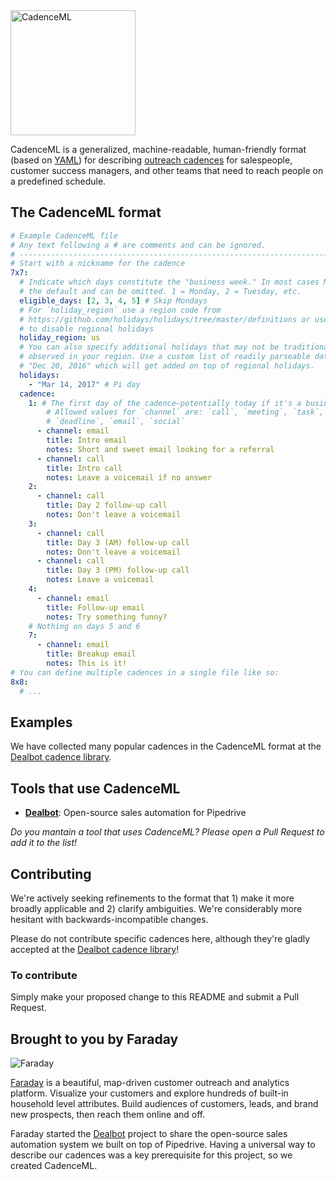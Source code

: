 <img src="https://cdn.rawgit.com/dealbot/CadenceML/master/cadenceml.svg" alt="CadenceML" width="200" />

CadenceML is a generalized, machine-readable, human-friendly format (based on [YAML](https://en.wikipedia.org/wiki/YAML)) for describing [outreach cadences](https://www.saastr.com/a-hands-on-guide-to-creating-your-own-sales-development-process/) for salespeople, customer success managers, and other teams that need to reach people on a predefined schedule.

## The CadenceML format

```yaml
# Example CadenceML file
# Any text following a # are comments and can be ignored.
# -----------------------------------------------------------------------------
# Start with a nickname for the cadence
7x7:
  # Indicate which days constitute the "business week." In most cases M-F is
  # the default and can be omitted. 1 = Monday, 2 = Tuesday, etc.
  eligible_days: [2, 3, 4, 5] # Skip Mondays
  # For `holiday_region` use a region code from
  # https://github.com/holidays/holidays/tree/master/definitions or use "none"
  # to disable regional holidays
  holiday_region: us
  # You can also specify additional holidays that may not be traditionally
  # observed in your region. Use a custom list of readily parseable dates like
  # "Dec 20, 2016" which will get added on top of regional holidays.
  holidays:
    - "Mar 14, 2017" # Pi day
  cadence:
    1: # The first day of the cadence—potentially today if it's a business day
        # Allowed values for `channel` are: `call`, `meeting`, `task`,
        # `deadline`, `email`, `social`
      - channel: email
        title: Intro email
        notes: Short and sweet email looking for a referral
      - channel: call
        title: Intro call
        notes: Leave a voicemail if no answer
    2:
      - channel: call
        title: Day 2 follow-up call
        notes: Don't leave a voicemail
    3:
      - channel: call
        title: Day 3 (AM) follow-up call
        notes: Don't leave a voicemail
      - channel: call
        title: Day 3 (PM) follow-up call
        notes: Leave a voicemail
    4:
      - channel: email
        title: Follow-up email
        notes: Try something funny?
    # Nothing on days 5 and 6
    7:
      - channel: email
        title: Breakup email
        notes: This is it!
# You can define multiple cadences in a single file like so:
8x8:
  # ...

```

## Examples

We have collected many popular cadences in the CadenceML format at the [Dealbot cadence library](../../../cadences).

## Tools that use CadenceML

* **[Dealbot](../../../dealbot)**: Open-source sales automation for Pipedrive

*Do you mantain a tool that uses CadenceML? Please open a Pull Request to add it to the list!*

## Contributing

We're actively seeking refinements to the format that 1) make it more broadly applicable and 2) clarify ambiguities. We're considerably more hesitant with backwards-incompatible changes.

Please do not contribute specific cadences here, although they're gladly accepted at the [Dealbot cadence library](../../../cadences)!

### To contribute

Simply make your proposed change to this README and submit a Pull Request.

## Brought to you by Faraday

![Faraday](https://cdn.rawgit.com/rossmeissl/9ca9523390a01aeb5458b520cd2b1252/raw/6367682fc0157c1a00d65f32ee399373cee03b96/faraday_logo.svg)

[Faraday](http://www.faraday.io) is a beautiful, map-driven customer outreach and analytics platform. Visualize your customers and explore hundreds of built-in household level attributes. Build audiences of customers, leads, and brand new prospects, then reach them online and off.

Faraday started the [Dealbot](../../../dealbot) project to share the open-source sales automation system we built on top of Pipedrive. Having a universal way to describe our cadences was a key prerequisite for this project, so we created CadenceML.